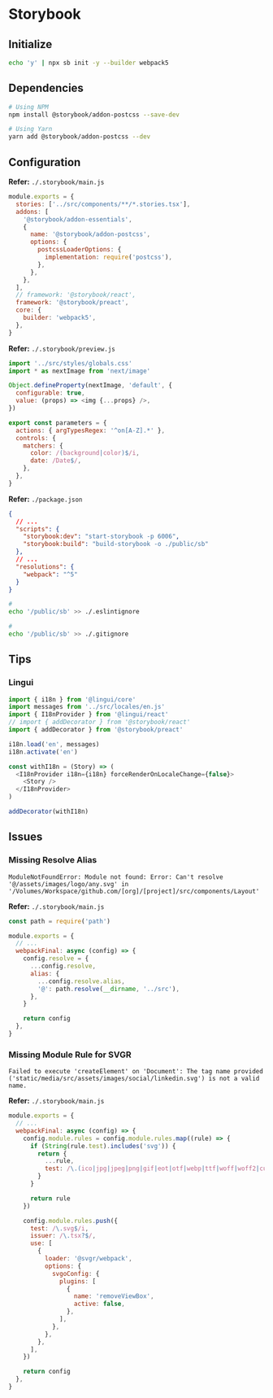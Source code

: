 # Storybook

<!--
https://theodorusclarence.com/blog/nextjs-storybook-tailwind#replace-storybookpreviewjs
-->

## Initialize

```sh
echo 'y' | npx sb init -y --builder webpack5
```

## Dependencies

```sh
# Using NPM
npm install @storybook/addon-postcss --save-dev

# Using Yarn
yarn add @storybook/addon-postcss --dev
```

## Configuration

**Refer:** `./.storybook/main.js`

```js
module.exports = {
  stories: ['../src/components/**/*.stories.tsx'],
  addons: [
    '@storybook/addon-essentials',
    {
      name: '@storybook/addon-postcss',
      options: {
        postcssLoaderOptions: {
          implementation: require('postcss'),
        },
      },
    },
  ],
  // framework: '@storybook/react',
  framework: '@storybook/preact',
  core: {
    builder: 'webpack5',
  },
}
```

**Refer:** `./.storybook/preview.js`

```js
import '../src/styles/globals.css'
import * as nextImage from 'next/image'

Object.defineProperty(nextImage, 'default', {
  configurable: true,
  value: (props) => <img {...props} />,
})

export const parameters = {
  actions: { argTypesRegex: '^on[A-Z].*' },
  controls: {
    matchers: {
      color: /(background|color)$/i,
      date: /Date$/,
    },
  },
}
```

**Refer:** `./package.json`

```json
{
  // ...
  "scripts": {
    "storybook:dev": "start-storybook -p 6006",
    "storybook:build": "build-storybook -o ./public/sb"
  },
  // ...
  "resolutions": {
    "webpack": "^5"
  }
}
```

```sh
#
echo '/public/sb' >> ./.eslintignore

#
echo '/public/sb' >> ./.gitignore
```

<!--
"@storybook/addon-a11y": "~6.3.6",
"@storybook/addon-backgrounds": "~6.3.6",
"@storybook/addon-docs": "~6.3.6",
"@storybook/addon-knobs": "~6.3.0",
"@storybook/addon-storysource": "~6.3.6",
"@storybook/addon-viewport": "~6.3.6",
"@storybook/client-api": "~6.3.6",
"@storybook/client-logger": "~6.3.6",
"@storybook/csf": "~0.0.1",
-->

<!--
yarn add storybook-addon-linguijs --dev
-->

## Tips

### Lingui

```js
import { i18n } from '@lingui/core'
import messages from '../src/locales/en.js'
import { I18nProvider } from '@lingui/react'
// import { addDecorator } from '@storybook/react'
import { addDecorator } from '@storybook/preact'

i18n.load('en', messages)
i18n.activate('en')

const withI18n = (Story) => (
  <I18nProvider i18n={i18n} forceRenderOnLocaleChange={false}>
    <Story />
  </I18nProvider>
)

addDecorator(withI18n)
```

## Issues

<!-- ###

https://github.com/storybookjs/storybook/issues/17448

```log
ERR! Error: Cannot find module '/node_modules/react/package.json.js'
```

```sh
# Using NPM
npm uninstall @storybook/react
npm install @storybook/preact --save-dev

# Using Yarn
yarn remove @storybook/react
yarn add @storybook/preact --dev
``` -->

### Missing Resolve Alias

```log
ModuleNotFoundError: Module not found: Error: Can't resolve '@/assets/images/logo/any.svg' in '/Volumes/Workspace/github.com/[org]/[project]/src/components/Layout'
```

**Refer:** `./.storybook/main.js`

```js
const path = require('path')

module.exports = {
  // ...
  webpackFinal: async (config) => {
    config.resolve = {
      ...config.resolve,
      alias: {
        ...config.resolve.alias,
        '@': path.resolve(__dirname, '../src'),
      },
    }

    return config
  },
}
```

### Missing Module Rule for SVGR

```log
Failed to execute 'createElement' on 'Document': The tag name provided ('static/media/src/assets/images/social/linkedin.svg') is not a valid name.
```

**Refer:** `./.storybook/main.js`

```js
module.exports = {
  // ...
  webpackFinal: async (config) => {
    config.module.rules = config.module.rules.map((rule) => {
      if (String(rule.test).includes('svg')) {
        return {
          ...rule,
          test: /\.(ico|jpg|jpeg|png|gif|eot|otf|webp|ttf|woff|woff2|cur|ani)(\?.*)?$/,
        }
      }

      return rule
    })

    config.module.rules.push({
      test: /\.svg$/i,
      issuer: /\.tsx?$/,
      use: [
        {
          loader: '@svgr/webpack',
          options: {
            svgoConfig: {
              plugins: [
                {
                  name: 'removeViewBox',
                  active: false,
                },
              ],
            },
          },
        },
      ],
    })

    return config
  },
}
```
